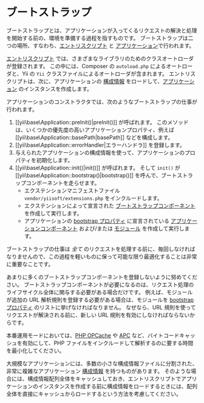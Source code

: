 ブートストラップ
================

ブートストラップとは、アプリケーションが入ってくるリクエストの解決と処理を開始する前の、環境を準備する過程を指すものです。
ブートストラップは二つの場所、すなわち、[エントリスクリプト](structure-entry-scripts.md) と [アプリケーション](structure-applications.md)で行われます。

[エントリスクリプト](structure-entry-scripts.md) では、さまざまなライブラリのためのクラスオートローダが登録されます。
この中には、Composer の `autoload.php` によるオートローダと、Yii の `Yii` クラスファイルによるオートローダが含まれます。
エントリスクリプトは、次に、アプリケーションの [構成情報](concept-configurations.md) をロードして、[アプリケーション](structure-applications.md) のインスタンスを作成します。

アプリケーションのコンストラクタでは、次のようなブートストラップの仕事が行われます。

1. [[yii\base\Application::preInit()|preInit()]] が呼ばれます。
   このメソッドは、いくつかの優先度の高いアプリケーションプロパティ、例えば [[yii\base\Application::basePath|basePath]] などを構成します。
2. [[yii\base\Application::errorHandler|エラーハンドラ]] を登録します。
3. 与えられたアプリケーションの構成情報を使って、アプリケーションのプロパティを初期化します。
4. [[yii\base\Application::init()|init()]] が呼ばれます。
   そして `init()` が [[yii\base\Application::bootstrap()|bootstrap()]] を呼んで、ブートストラップコンポーネントを走らせます。
   - エクステンションマニフェストファイル `vendor/yiisoft/extensions.php` をインクルードします。
   - エクステンションによって宣言された [ブートストラップコンポーネント](structure-extensions.md#bootstrapping-classes) を作成して実行します。
   - アプリケーションの [bootstrap プロパティ](structure-applications.md#bootstrap) に宣言されている [アプリケーションコンポーネント](structure-application-components.md) および/または [モジュール](structure-modules.md) を作成して実行します。

ブートストラップの仕事は *全て* のリクエストを処理する前に、毎回しなければなりませんので、この過程を軽いものに保って可能な限り最適化することは非常に重要なことです。

あまりに多くのブートストラップコンポーネントを登録しないように努めてください。
ブートストラップコンポーネントが必要になるのは、リクエスト処理のライフサイクル全体に関与する必要がある場合だけです。
例えば、モジュールが追加の URL 解析規則を登録する必要がある場合は、モジュールを [bootstrap プロパティ](structure-applications.md#bootstrap) のリストに挙げなければなりません。
なぜなら、URL 規則を使ってリクエストが解決される前に、新しい URL 規則を有効にしなければならないからです。

本番運用モードにおいては、[PHP OPCache] や [APC]  など、バイトコードキャッシュを有効にして、PHP ファイルをインクルードして解析するのに要する時間を最小化してください。

[PHP OPcache]: http://php.net/manual/ja/book.opcache.php
[APC]: http://php.net/manual/ja/book.apc.php

大規模なアプリケーションには、多数の小さな構成情報ファイルに分割された、非常に複雑なアプリケーション [構成情報](concept-configurations.md) を持つものがあります。
そのような場合には、構成情報配列全体をキャッシュしておき、エントリスクリプトでアプリケーションのインスタンスを作成する前に構成情報をロードするときには、配列全体を直接にキャッシュからロードするという方法を考慮してください。
